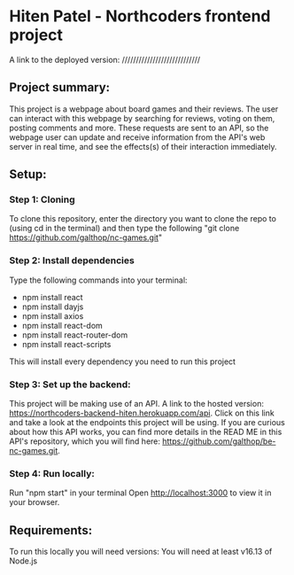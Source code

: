 # Hiten Patel - Northcoders frontend project

A link to the deployed version: ////////////////////////////

## Project summary:

This project is a webpage about board games and their reviews. The user can interact with this webpage by searching for reviews, voting on them, posting comments and more. These requests are sent to an API, so the webpage user can update and receive information from the API's web server in real time, and see the effects(s) of their interaction immediately.

## Setup:

### Step 1: Cloning

To clone this repository, enter the directory you want to clone the repo to (using cd in the terminal) and then type the following "git clone https://github.com/galthop/nc-games.git"

### Step 2: Install dependencies

Type the following commands into your terminal:

- npm install react
- npm install dayjs
- npm install axios
- npm install react-dom
- npm install react-router-dom
- npm install react-scripts

This will install every dependency you need to run this project

### Step 3: Set up the backend:

This project will be making use of an API. A link to the hosted version: https://northcoders-backend-hiten.herokuapp.com/api. Click on this link and take a look at the endpoints this project will be using. If you are curious about how this API works, you can find more details in the READ ME in this API's repository, which you will find here: https://github.com/galthop/be-nc-games.git.

### Step 4: Run locally:

Run "npm start" in your terminal
Open [http://localhost:3000](http://localhost:3000) to view it in your browser.

## Requirements:

To run this locally you will need versions: You will need at least v16.13 of Node.js
